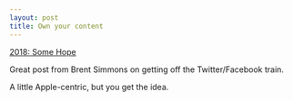 ```yaml
---
layout: post
title: Own your content
---
```


[2018: Some Hope](http://inessential.com/2018/01/03/2018_some_hope)

Great post from Brent Simmons on getting off the Twitter/Facebook train.

A little Apple-centric, but you get the idea.

